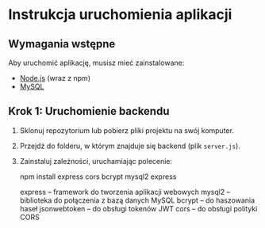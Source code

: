 # Instrukcja uruchomienia aplikacji

## Wymagania wstępne

Aby uruchomić aplikację, musisz mieć zainstalowane:

- [Node.js](https://nodejs.org/) (wraz z npm)
- [MySQL](https://www.mysql.com/)

## Krok 1: Uruchomienie backendu

1. Sklonuj repozytorium lub pobierz pliki projektu na swój komputer.
2. Przejdź do folderu, w którym znajduje się backend (plik `server.js`).
3. Zainstaluj zależności, uruchamiając polecenie:

   npm install express cors bcrypt mysql2 express

   express – framework do tworzenia aplikacji webowych
   mysql2 – biblioteka do połączenia z bazą danych MySQL
   bcrypt – do haszowania haseł
   jsonwebtoken – do obsługi tokenów JWT
   cors – do obsługi polityki CORS
   
